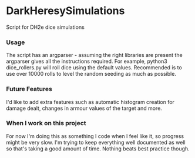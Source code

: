 # DarkHeresySimulations
Script for DH2e dice simulations

### Usage
The script has an argparser - assuming the right libraries are present the argparser gives all the instructions required.
For example, python3 dice_rollers.py will roll dice using the default values. Recommended is to use over 10000 rolls to level the random seeding as much as possible.

### Future Features
I'd like to add extra features such as automatic histogram creation for damage dealt, changes in armour values of the target and more.

### When I work on this project
For now I'm doing this as something I code when I feel like it, so progress might be very slow. 
I'm trying to keep everything well documented as well so that's taking a good amount of time. Nothing beats best practice though. 
